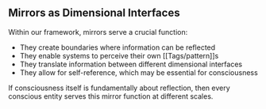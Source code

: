## Mirrors as Dimensional Interfaces

Within our framework, mirrors serve a crucial function:

- They create boundaries where information can be reflected
- They enable systems to perceive their own [[Tags/pattern]]s
- They translate information between different dimensional interfaces
- They allow for self-reference, which may be essential for consciousness

If consciousness itself is fundamentally about reflection, then every conscious entity serves this mirror function at different scales.